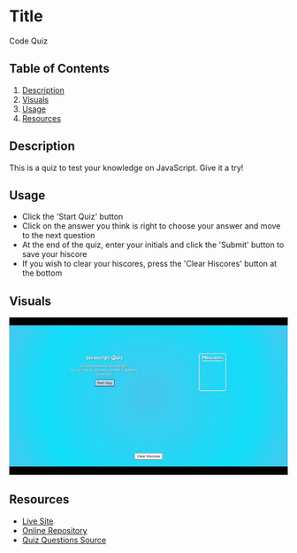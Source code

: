 # Title
Code Quiz

## Table of Contents
1. [Description](#description)
2. [Visuals](#visuals)
3. [Usage](#usage)
3. [Resources](#resources)

## Description
This is a quiz to test your knowledge on JavaScript. Give it a try!

## Usage
- Click the 'Start Quiz' button
- Click on the answer you think is right to choose your answer and move to the next question
- At the end of the quiz, enter your initials and click the 'Submit' button to save your hiscore
- If you wish to clear your hiscores, press the 'Clear Hiscores' button at the bottom

## Visuals
![Website Image](assets/images/code-quiz.gif)

## Resources
- [Live Site](https://jthefox.github.io/code-quiz/)
- [Online Repository](https://github.com/JtheFox/code-quiz)
- [Quiz Questions Source](https://www.tutorialspoint.com/javascript/javascript_online_quiz.htm)
